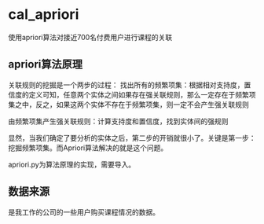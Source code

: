 # cal_apriori
使用apriori算法对接近700名付费用户进行课程的关联

## apriori算法原理

关联规则的挖掘是一个两步的过程：
找出所有的频繁项集：根据相对支持度，置信度的定义可知，任意两个实体之间如果存在强关联规则，那么一定存在于频繁项集之中，反之，如果这两个实体不存在于频繁项集，则一定不会产生强关联规则

由频繁项集产生强关联规则：计算支持度和置信度，找到实体间的强规则

显然，当我们确定了要分析的实体之后，第二步的开销就很小了。关键是第一步：挖掘频繁项集。而Apriori算法解决的就是这个问题。

apriori.py为算法原理的实现，需要导入。

## 数据来源

是我工作的公司的一些用户购买课程情况的数据。

